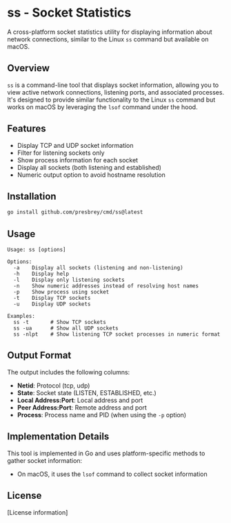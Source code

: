 # ss - Socket Statistics

A cross-platform socket statistics utility for displaying information about network connections, similar to the Linux `ss` command but available on macOS.

## Overview

`ss` is a command-line tool that displays socket information, allowing you to view active network connections, listening ports, and associated processes. It's designed to provide similar functionality to the Linux `ss` command but works on macOS by leveraging the `lsof` command under the hood.

## Features

- Display TCP and UDP socket information
- Filter for listening sockets only
- Show process information for each socket
- Display all sockets (both listening and established)
- Numeric output option to avoid hostname resolution

## Installation

```bash
go install github.com/presbrey/cmd/ss@latest
```

## Usage

```
Usage: ss [options]

Options:
  -a    Display all sockets (listening and non-listening)
  -h    Display help
  -l    Display only listening sockets
  -n    Show numeric addresses instead of resolving host names
  -p    Show process using socket
  -t    Display TCP sockets
  -u    Display UDP sockets

Examples:
  ss -t       # Show TCP sockets
  ss -ua      # Show all UDP sockets
  ss -nlpt    # Show listening TCP socket processes in numeric format
```

## Output Format

The output includes the following columns:
- **Netid**: Protocol (tcp, udp)
- **State**: Socket state (LISTEN, ESTABLISHED, etc.)
- **Local Address:Port**: Local address and port
- **Peer Address:Port**: Remote address and port
- **Process**: Process name and PID (when using the `-p` option)

## Implementation Details

This tool is implemented in Go and uses platform-specific methods to gather socket information:
- On macOS, it uses the `lsof` command to collect socket information

## License

[License information]
